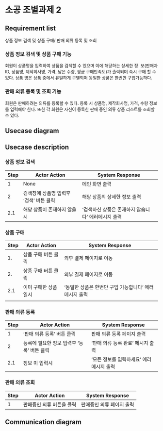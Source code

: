 # 소공 조별과제 2

## Requirement list

상품 정보 검색 및 상품 구매/ 판매 의류 등록 및 조회

### 상품 정보 검색 및 상품 구매 기능
회원이 상품명을 입력하여 상품을 검색할 수 있으며 이에 해당하는 상세한 정  보(판매자ID, 상품명, 제작회사명, 가격, 남은 수량, 평균 구매만족도)가 출력되며 즉시 구매 할 수 있다. 상품 명은 상품 중에서 유일하게 구별되며 동일한 상품은 한번만 구입가능하다.
### 판매 의류 등록 및 조회 기능
회원은 판매하려는 의류를 등록할 수 있다. 등록 시 상품명, 제작회사명, 가격, 수량 정보를 입력해야 한다. 또한 각 회원은 자신이 등록한 판매 중인 의류 상품 리스트를 조회할 수 있다. 
## Usecase diagram

## Usecase description

### 상품 정보 검색
|  Step<br/> | Actor Action<br/> | System Response<br/> |
|-----|-----|-----|
|  1<br/> | None<br/> | 메인 화면 출력<br/> |
|  2<br/> | 검색창에 상품명 입력후 ‘검색’ 버튼 클릭<br/> | 해당 상품의 상세한 정보 출력<br/> |
|  2.1<br/> | 해당 상품이 존재하지 않을시<br/> | ‘검색하신 상품은 존재하지 않습니다’ 에러메시지 출력<br/> |

### 

### 상품 구매
|  Step<br/> | Actor Action<br/> | System Response<br/> |
|-----|-----|-----|
|  1.<br/> | 상품 구매 버튼 클릭<br/> | 외부 결제 페이지로 이동<br/> |
|  2.<br/> | 상품 구매 버튼 클릭<br/> | 외부 결제 페이지로 이동<br/> |
|  2.1<br/> | 이미 구매한 상품일시<br/> | ‘동일한 상품은 한번만 구입 가능합니다’ 에러메시지 출력<br/> |
|   |  |  |

### 판매 의류 등록
|  Step<br/> | Actor Action<br/> | System Response<br/> |
|-----|-----|-----|
|  1<br/> | ‘판매 의류 등록’ 버튼 클릭<br/> | 판매 의류 등록 페이지 출력<br/> |
|  2<br/> | 등록에 필요한 정보 입력후 ‘등록’ 버튼 클릭<br/> | ‘판매 의류 등록 완료’ 메시지 출력<br/> |
|  2.1<br/> | 정보 미 입력시 <br/> | ‘모든 정보를 입력하세요’ 에러메시지 출력<br/> |

### 판매 의류 조회
|  Step<br/> | Actor Action<br/> | System Response<br/> |
|-----|-----|-----|
|  1<br/> | 판매중인 의류 버튼을 클릭<br/> | 판매중인 의류 페이지 출력<br/> |

## 

## Communication diagram
